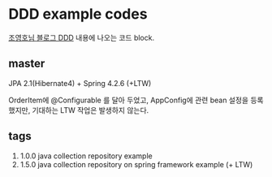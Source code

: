 # DDD example codes
[조영호님 블로그 DDD](http://aeternum.egloos.com/category/Domain-Driven%20Design) 내용에 나오는 코드 block.

## master
JPA 2.1(Hibernate4) + Spring 4.2.6 (+LTW) 

OrderItem에 @Configurable 를 달아 두었고,
AppConfig에 관련 bean 설정을 등록 했지만, 기대하는 LTW 작업은 발생하지 않는다. 

## tags
1. 1.0.0
	java collection repository example
2. 1.5.0
	java collection repository on spring framework example
    (+ LTW)